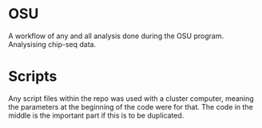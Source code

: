 # OSU 
A workflow of any and all analysis done during the OSU program. 
Analysising chip-seq data.

# Scripts
Any script files within the repo was used with a cluster computer, meaning the parameters at the beginning 
of the code were for that. The code in the middle is the important part if this is to be duplicated. 
